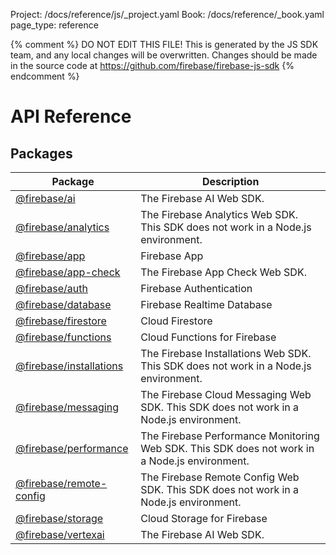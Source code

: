 Project: /docs/reference/js/_project.yaml
Book: /docs/reference/_book.yaml
page_type: reference

{% comment %}
DO NOT EDIT THIS FILE!
This is generated by the JS SDK team, and any local changes will be
overwritten. Changes should be made in the source code at
https://github.com/firebase/firebase-js-sdk
{% endcomment %}

# API Reference

## Packages

|  Package | Description |
|  --- | --- |
|  [@firebase/ai](./ai.md#ai_package) | The Firebase AI Web SDK. |
|  [@firebase/analytics](./analytics.md#analytics_package) | The Firebase Analytics Web SDK. This SDK does not work in a Node.js environment. |
|  [@firebase/app](./app.md#app_package) | Firebase App |
|  [@firebase/app-check](./app-check.md#app-check_package) | The Firebase App Check Web SDK. |
|  [@firebase/auth](./auth.md#auth_package) | Firebase Authentication |
|  [@firebase/database](./database.md#database_package) | Firebase Realtime Database |
|  [@firebase/firestore](./firestore.md#firestore_package) | Cloud Firestore |
|  [@firebase/functions](./functions.md#functions_package) | Cloud Functions for Firebase |
|  [@firebase/installations](./installations.md#installations_package) | The Firebase Installations Web SDK. This SDK does not work in a Node.js environment. |
|  [@firebase/messaging](./messaging.md#messaging_package) | The Firebase Cloud Messaging Web SDK. This SDK does not work in a Node.js environment. |
|  [@firebase/performance](./performance.md#performance_package) | The Firebase Performance Monitoring Web SDK. This SDK does not work in a Node.js environment. |
|  [@firebase/remote-config](./remote-config.md#remote-config_package) | The Firebase Remote Config Web SDK. This SDK does not work in a Node.js environment. |
|  [@firebase/storage](./storage.md#storage_package) | Cloud Storage for Firebase |
|  [@firebase/vertexai](./vertexai.md#vertexai_package) | The Firebase AI Web SDK. |

